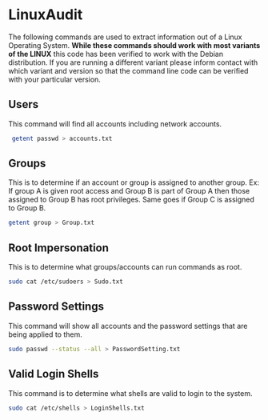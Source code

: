 # LinuxAudit

The following commands are used to extract information out of a Linux Operating System.  **While these commands should work with most variants of the LINUX** this code has been verified to work with the Debian distribution.  If you are running a different variant please inform contact with which variant and version so that the command line code can be verified with your particular version.

## Users

This command will find all accounts including network accounts.

``` Bash
 getent passwd > accounts.txt
```

## Groups

This is to determine if an account or group is assigned to another group.  Ex: If group A is given root access and Group B is part of Group A then those assigned to Group B has root privileges.  Same goes if Group C is assigned to Group B.

``` Bash
getent group > Group.txt
```

## Root Impersonation

This is to determine what groups/accounts can run commands as root.

``` Bash
sudo cat /etc/sudoers > Sudo.txt
```

## Password Settings

This command will show all accounts and the password settings that are being applied to them.

``` Bash
sudo passwd --status --all > PasswordSetting.txt
```

## Valid Login Shells

This command is to determine what shells are valid to login to the system.

``` Bash
sudo cat /etc/shells > LoginShells.txt
```